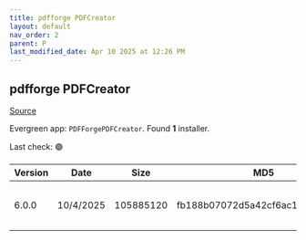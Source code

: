 ```yaml
---
title: pdfforge PDFCreator
layout: default
nav_order: 2
parent: P
last_modified_date: Apr 10 2025 at 12:26 PM
---
```


## pdfforge PDFCreator

[Source](https://www.pdfforge.org/pdfcreator)

Evergreen app: `PDFForgePDFCreator`. Found **1** installer.

Last check: 🟢

| Version | Date      | Size      | MD5                              | Filename                   | URI                                                                                                                                                                                                                                                        |
| ------- | --------- | --------- | -------------------------------- | -------------------------- | ---------------------------------------------------------------------------------------------------------------------------------------------------------------------------------------------------------------------------------------------------------- |
| 6.0.0   | 10/4/2025 | 105885120 | fb188b07072d5a42cf6ac109ef4df807 | PDFCreator-6_0_0-Setup.exe | [https://download.pdfforge.org/download/pdfcreator/6.0.0/PDFCreator-6_0_0-Setup.exe?file=PDFCreator-6_0_0-Setup.exe&download](https://download.pdfforge.org/download/pdfcreator/6.0.0/PDFCreator-6_0_0-Setup.exe?file=PDFCreator-6_0_0-Setup.exe&download) |

